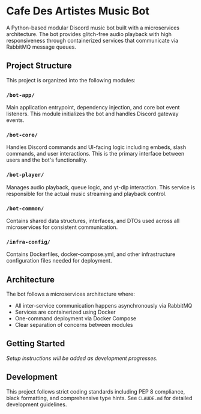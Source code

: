 # Cafe Des Artistes Music Bot

A Python-based modular Discord music bot built with a microservices architecture. The bot provides glitch-free audio playback with high responsiveness through containerized services that communicate via RabbitMQ message queues.

## Project Structure

This project is organized into the following modules:

### `/bot-app/`
Main application entrypoint, dependency injection, and core bot event listeners. This module initializes the bot and handles Discord gateway events.

### `/bot-core/`
Handles Discord commands and UI-facing logic including embeds, slash commands, and user interactions. This is the primary interface between users and the bot's functionality.

### `/bot-player/`
Manages audio playback, queue logic, and yt-dlp interaction. This service is responsible for the actual music streaming and playback control.

### `/bot-common/`
Contains shared data structures, interfaces, and DTOs used across all microservices for consistent communication.

### `/infra-config/`
Contains Dockerfiles, docker-compose.yml, and other infrastructure configuration files needed for deployment.

## Architecture

The bot follows a microservices architecture where:
- All inter-service communication happens asynchronously via RabbitMQ
- Services are containerized using Docker
- One-command deployment via Docker Compose
- Clear separation of concerns between modules

## Getting Started

*Setup instructions will be added as development progresses.*

## Development

This project follows strict coding standards including PEP 8 compliance, black formatting, and comprehensive type hints. See `CLAUDE.md` for detailed development guidelines.